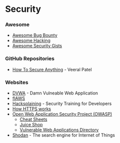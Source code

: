 # Security

### Awesome

* [Awesome Bug Bounty](https://github.com/djadmin/awesome-bug-bounty)
* [Awesome Hacking](https://github.com/Hack-with-Github/Awesome-Hacking)
* [Awesome Security Gists](https://github.com/Hack-with-Github/Awesome-Security-Gists)

### GitHub Repositories

* [How To Secure Anything](https://github.com/veeral-patel/how-to-secure-anything) - Veeral Patel

### Websites

* [DVWA](https://dvwa.co.uk/) - Damn Vulneable Web Application
* [flAWS](http://flaws.cloud/)
* [Hacksplaining](https://www.hacksplaining.com/) - Security Training for Developers
* [How HTTPS works](https://howhttps.works/)
* [Open Web Application Security Project \(OWASP\)](https://owasp.org/)
  * [Cheat Sheets](https://cheatsheetseries.owasp.org/)
  * [Juice Shop](https://owasp.org/www-project-juice-shop/)
  * [Vulnerable Web Applications Directory](https://owasp.org/www-project-vulnerable-web-applications-directory/)
* [Shodan](https://www.shodan.io/) - The search engine for Internet of Things

